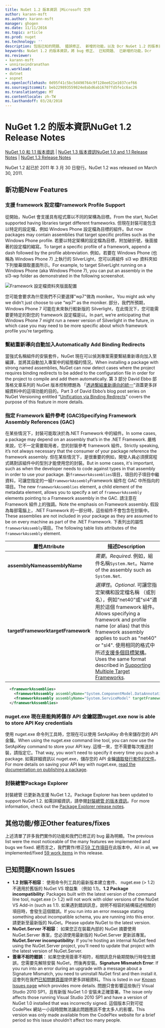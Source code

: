 ```yaml
---
title: NuGet 1.2 版本資訊 |Microsoft 文件
author: karann-msft
ms.author: karann-msft
manager: ghogen
ms.date: 11/11/2016
ms.topic: article
ms.prod: nuget
ms.technology: ''
description: 包括已知的問題、 錯誤修正、 新增的功能，以及 Dcr NuGet 1.2 的版本資訊。
keywords: NuGet 1.2 的版本資訊，將 bug 修正、 已知問題、 已新增的功能，Dcr
ms.reviewer:
- karann-msft
- unniravindranathan
ms.workload:
- dotnet
- aspnet
ms.openlocfilehash: 0d95f41c5bc5d490764c9f128ee621e1037cef66
ms.sourcegitcommit: beb229893559824e8abd6ab16707fd5fe1c6ac26
ms.translationtype: MT
ms.contentlocale: zh-TW
ms.lasthandoff: 03/28/2018
---
```

# <a name="nuget-12-release-notes"></a><span data-ttu-id="d2bc5-104">NuGet 1.2 的版本資訊</span><span class="sxs-lookup"><span data-stu-id="d2bc5-104">NuGet 1.2 Release Notes</span></span>

<span data-ttu-id="d2bc5-105">[NuGet 1.0 和 1.1 版本資訊](../release-notes/nuget-1.1.md) | [NuGet 1.3 版本資訊](../release-notes/nuget-1.3.md)</span><span class="sxs-lookup"><span data-stu-id="d2bc5-105">[NuGet 1.0 and 1.1 Release Notes](../release-notes/nuget-1.1.md) | [NuGet 1.3 Release Notes](../release-notes/nuget-1.3.md)</span></span>

<span data-ttu-id="d2bc5-106">NuGet 1.2 起已於 2011 年 3 月 30 日發行。</span><span class="sxs-lookup"><span data-stu-id="d2bc5-106">NuGet 1.2 was released on March 30, 2011.</span></span>

## <a name="new-features"></a><span data-ttu-id="d2bc5-107">新功能</span><span class="sxs-lookup"><span data-stu-id="d2bc5-107">New Features</span></span>

### <a name="framework-profile-support"></a><span data-ttu-id="d2bc5-108">支援 framework 設定檔</span><span class="sxs-lookup"><span data-stu-id="d2bc5-108">Framework Profile Support</span></span>

<span data-ttu-id="d2bc5-109">從開始，NuGet 會支援具有程式庫以不同的架構為目標。</span><span class="sxs-lookup"><span data-stu-id="d2bc5-109">From the start, NuGet supported having libraries target different frameworks.</span></span> <span data-ttu-id="d2bc5-110">但現在封裝可能包含以特定的設定檔，例如 Windows Phone 設定檔為目標的組件。</span><span class="sxs-lookup"><span data-stu-id="d2bc5-110">But now packages may contain assemblies that target specific profiles such as the Windows Phone profile.</span></span> <span data-ttu-id="d2bc5-111">若要以特定架構的設定檔為目標，附加破折號，後面接著的設定檔的縮寫。</span><span class="sxs-lookup"><span data-stu-id="d2bc5-111">To target a specific profile of a framework, append a dash followed by the profile abbreviation.</span></span> <span data-ttu-id="d2bc5-112">例如，若要在 Windows Phone (也稱為 Windows Phone 7) 上執行的 SilverLight，您可以將組件 sl3 wp 資料夾如下列螢幕擷取畫面所示。</span><span class="sxs-lookup"><span data-stu-id="d2bc5-112">For example, to target SilverLight running on a Windows Phone (aka Windows Phone 7), you can put an assembly in the sl3-wp folder as demonstrated in the following screenshot.</span></span>

![Framework 設定檔資料夾版面配置](./media/framework-profile-support.png)

<span data-ttu-id="d2bc5-114">您可能會要求為什麼我們不只要選擇"wp7"做為 moniker。</span><span class="sxs-lookup"><span data-stu-id="d2bc5-114">You might ask why we didn’t just choose to use “wp7” as the moniker.</span></span> <span data-ttu-id="d2bc5-115">部分，我們所預期，Windows Phone 7 可能在未來執行較新版的 Silverlight，在此情況下，您可能需要更特定的對您的 framework 設定檔是以。</span><span class="sxs-lookup"><span data-stu-id="d2bc5-115">In part, we’re anticipating that Windows Phone 7 might run a newer version of Silverlight in the future, in which case you may need to be more specific about which framework profile you’re targetting.</span></span>

### <a name="automatically-add-binding-redirects"></a><span data-ttu-id="d2bc5-116">繫結重新導向自動加入</span><span class="sxs-lookup"><span data-stu-id="d2bc5-116">Automatically Add Binding Redirects</span></span>

<span data-ttu-id="d2bc5-117">當強式名稱組件的安裝套件，NuGet 現在可以偵測專案需要繫結重新導向加入至編譯，並將其自動加入專案中的組態檔的情況。</span><span class="sxs-lookup"><span data-stu-id="d2bc5-117">When installing a package with strong named assemblies, NuGet can now detect cases where the project requires binding redirects to be added to the configuration file in order for the project to compile and add them automatically.</span></span> <span data-ttu-id="d2bc5-118">第 3 部分 David Ebbo 部落格文章系列的 NuGet 版本控制標題為 「[透過繫結重新導向的統一](http://blog.davidebbo.com/2011/01/nuget-versioning-part-3-unification-via.html)"涵蓋更多詳細資料中的這項功能的目的。</span><span class="sxs-lookup"><span data-stu-id="d2bc5-118">Part 3 of David Ebbo’s blog post series on NuGet Versioning entitled “[Unification via Binding Redirects](http://blog.davidebbo.com/2011/01/nuget-versioning-part-3-unification-via.html)” covers the purpose of this feature in more details.</span></span>

<a name="framework-assembly-refs"></a>

### <a name="specifying-framework-assembly-references-gac"></a><span data-ttu-id="d2bc5-119">指定 Framework 組件參考 (GAC)</span><span class="sxs-lookup"><span data-stu-id="d2bc5-119">Specifying Framework Assembly References (GAC)</span></span>

<span data-ttu-id="d2bc5-120">在某些情況下，封裝可能取決於為.NET Framework 中的組件。</span><span class="sxs-lookup"><span data-stu-id="d2bc5-120">In some cases, a package may depend on an assembly that’s in the .NET Framework.</span></span> <span data-ttu-id="d2bc5-121">嚴格來說，它不一定需要取用者，您的封裝參考 framework 組件。</span><span class="sxs-lookup"><span data-stu-id="d2bc5-121">Strictly speaking, it’s not always necessary that the consumer of your package reference the framework assembly.</span></span> <span data-ttu-id="d2bc5-122">但在某些情況下，是很重要的例如，開發人員必須撰寫程式碼對該組件中的型別才能使用您的封裝。</span><span class="sxs-lookup"><span data-stu-id="d2bc5-122">But in some cases, it's important, such as when the developer needs to code against types in that assembly in order to use your package.</span></span> <span data-ttu-id="d2bc5-123">新`frameworkAssemblies`項目，項目的子項目中繼資料，可讓您指定的一組`frameworkAssembly`Framework 組件在 GAC 中所指向的項目。</span><span class="sxs-lookup"><span data-stu-id="d2bc5-123">The new `frameworkAssemblies` element, a child element of the metadata element, allows you to specify a set of `frameworkAssembly` elements pointing to a Framework assembly in the GAC.</span></span> <span data-ttu-id="d2bc5-124">請注意在 Framework 組件上的強調。</span><span class="sxs-lookup"><span data-stu-id="d2bc5-124">Note the emphasis on Framework assembly.</span></span>
<span data-ttu-id="d2bc5-125">假設為每部電腦上，.NET Framework 的一部分時，這些組件不會包含在封裝中。</span><span class="sxs-lookup"><span data-stu-id="d2bc5-125">These assemblies are not included in your package as they are assumed to be on every machine  as part of the .NET Framework.</span></span> <span data-ttu-id="d2bc5-126">下表列出的屬性`frameworkAssembly`項目。</span><span class="sxs-lookup"><span data-stu-id="d2bc5-126">The following table lists attributes of the `frameworkAssembly` element.</span></span>


|<span data-ttu-id="d2bc5-127">屬性</span><span class="sxs-lookup"><span data-stu-id="d2bc5-127">Attribute</span></span> |<span data-ttu-id="d2bc5-128">描述</span><span class="sxs-lookup"><span data-stu-id="d2bc5-128">Description</span></span>|
|----------------|-----------|
|<span data-ttu-id="d2bc5-129">**assemblyName**</span><span class="sxs-lookup"><span data-stu-id="d2bc5-129">**assemblyName**</span></span>|<span data-ttu-id="d2bc5-130">*需要*。</span><span class="sxs-lookup"><span data-stu-id="d2bc5-130">*Required*.</span></span> <span data-ttu-id="d2bc5-131">例如，組件名稱`System.Net`。</span><span class="sxs-lookup"><span data-stu-id="d2bc5-131">Name of the assembly such as `System.Net`.</span></span>|
|<span data-ttu-id="d2bc5-132">**targetFramework**</span><span class="sxs-lookup"><span data-stu-id="d2bc5-132">**targetFramework**</span></span>|<span data-ttu-id="d2bc5-133">*選擇性*。</span><span class="sxs-lookup"><span data-stu-id="d2bc5-133">*Optional*.</span></span> <span data-ttu-id="d2bc5-134">可讓您指定架構和設定檔名稱 （或別名），例如"net40"或"sl4"適用於這個 framework 組件。</span><span class="sxs-lookup"><span data-stu-id="d2bc5-134">Allows specifying a framework and profile name (or alias) that this framework assembly applies to such as "net40" or "sl4".</span></span> <span data-ttu-id="d2bc5-135">使用相同的格式中所述[支援多個目標架構](../create-packages/supporting-multiple-target-frameworks.md)。</span><span class="sxs-lookup"><span data-stu-id="d2bc5-135">Uses the same format described in [Supporting Multiple Target Frameworks](../create-packages/supporting-multiple-target-frameworks.md).</span></span>|

```xml
  <frameworkAssemblies>
    <frameworkAssembly assemblyName="System.ComponentModel.DataAnnotations" targetFramework="net40" />
    <frameworkAssembly assemblyName="System.ServiceModel" targetFramework="net40" />
  </frameworkAssemblies>
```

### <a name="nugetexe-now-is-able-to-store-api-key-credentials"></a><span data-ttu-id="d2bc5-136">nuget.exe 現在是能夠將儲存 API 金鑰認證</span><span class="sxs-lookup"><span data-stu-id="d2bc5-136">nuget.exe now is able to store API Key credentials</span></span>

<span data-ttu-id="d2bc5-137">使用 nuget.exe 命令列工具時，您現在可以使用 SetApiKey 命令來儲存您的 API 金鑰。</span><span class="sxs-lookup"><span data-stu-id="d2bc5-137">When using the nuget.exe command line tool, you can now use the SetApiKey command to store your API key.</span></span> <span data-ttu-id="d2bc5-138">這樣一來，您不需要每次推送封裝，請指定它。</span><span class="sxs-lookup"><span data-stu-id="d2bc5-138">That way, you won’t need to specify it every time you push a package.</span></span> <span data-ttu-id="d2bc5-139">如需詳細資訊以 nuget.exe，儲存您的 API 金鑰[讀取發行套件的文件](../create-packages/publish-a-package.md)。</span><span class="sxs-lookup"><span data-stu-id="d2bc5-139">For more details on saving your API key with nuget.exe, [read the documentation on publishing a package](../create-packages/publish-a-package.md).</span></span>

### <a name="package-explorer"></a><span data-ttu-id="d2bc5-140">封裝總管</span><span class="sxs-lookup"><span data-stu-id="d2bc5-140">Package Explorer</span></span>
<span data-ttu-id="d2bc5-141">封裝總管 已更新為支援 NuGet 1.2。</span><span class="sxs-lookup"><span data-stu-id="d2bc5-141">Package Explorer has been updated to support NuGet 1.2.</span></span> <span data-ttu-id="d2bc5-142">如需詳細資訊，請參閱[封裝總管 的版本資訊](http://nuget.codeplex.com/wikipage?title=New%20features%20in%20NuGet%20Package%20Explorer%201.0)。</span><span class="sxs-lookup"><span data-stu-id="d2bc5-142">For more information, check out the [Package Explorer release notes](http://nuget.codeplex.com/wikipage?title=New%20features%20in%20NuGet%20Package%20Explorer%201.0).</span></span>

## <a name="other-featuresfixes"></a><span data-ttu-id="d2bc5-143">其他功能/修正</span><span class="sxs-lookup"><span data-stu-id="d2bc5-143">Other features/fixes</span></span>

<span data-ttu-id="d2bc5-144">上述清單了許多我們實作的功能和我們已修正的 bug 最為明顯。</span><span class="sxs-lookup"><span data-stu-id="d2bc5-144">The previous list were the most noticeable of the many features we implemented and bugs we fixed.</span></span> <span data-ttu-id="d2bc5-145">總而言之，我們實作/修正[59 工作項目](http://nuget.codeplex.com/workitem/list/advanced?keyword=&status=All&type=All&priority=All&release=NuGet%201.2&assignedTo=All&component=All&sortField=Votes&sortDirection=Descending&page=0)在此版本中。</span><span class="sxs-lookup"><span data-stu-id="d2bc5-145">All in all, we implemented/fixed [59 work items](http://nuget.codeplex.com/workitem/list/advanced?keyword=&status=All&type=All&priority=All&release=NuGet%201.2&assignedTo=All&component=All&sortField=Votes&sortDirection=Descending&page=0) in this release.</span></span>

## <a name="known-issues"></a><span data-ttu-id="d2bc5-146">已知問題</span><span class="sxs-lookup"><span data-stu-id="d2bc5-146">Known Issues</span></span>

* <span data-ttu-id="d2bc5-147">**1.2 封裝不相容**： 使用命令列工具的最新版本建立套件、 nuget.exe (> 1.2) 不適用於舊版的 NuGet VS 增益集 （例如 1.1)。</span><span class="sxs-lookup"><span data-stu-id="d2bc5-147">**1.2 Package incompatibility**: Packages built with the latest version of the command line tool, nuget.exe (> 1.2) will not work with older versions of the NuGet VS Add-in (such as 1.1).</span></span> <span data-ttu-id="d2bc5-148">如果遇到錯誤訊息，說明不相容的結構描述相關的項目時，會發生這個錯誤。</span><span class="sxs-lookup"><span data-stu-id="d2bc5-148">If you run into an error message stating something about incompatible schema, you are running into this error.</span></span> <span data-ttu-id="d2bc5-149">請更新至最新版的 NuGet。</span><span class="sxs-lookup"><span data-stu-id="d2bc5-149">Please update NuGet to the latest version.</span></span>
* <span data-ttu-id="d2bc5-150">**NuGet.Server 不相容**： 如果您正在裝載內部的 NuGet 摘要使用 NuGet.Server 專案，您必須使用最新版的 NuGet.Server 更新該專案。</span><span class="sxs-lookup"><span data-stu-id="d2bc5-150">**NuGet.Server incompatibility**: If you’re hosting an internal NuGet feed using the NuGet.Server project, you’ll need to update that project with the latest version of NuGet.Server.</span></span>
* <span data-ttu-id="d2bc5-151">**簽章不相符錯誤**： 如果您使用簽章不相符，相關訊息升級期間執行時發生錯誤，您需要先解除安裝 NuGet，然後再安裝。</span><span class="sxs-lookup"><span data-stu-id="d2bc5-151">**Signature Mismatch Error**: If you run into an error during an upgrade with a message about a Signature Mismatch, you need to uninstall NuGet first and then install it.</span></span> <span data-ttu-id="d2bc5-152">這會列在我們[已知問題頁面](../release-notes/known-issues.md)提供更多詳細資料。</span><span class="sxs-lookup"><span data-stu-id="d2bc5-152">This is listed in our [Known Issues page](../release-notes/known-issues.md) which provides more details.</span></span> <span data-ttu-id="d2bc5-153">問題只會影響這些執行 Visual Studio 2010 SP1，且有新版 NuGet 1.0 安裝未正確簽署。</span><span class="sxs-lookup"><span data-stu-id="d2bc5-153">The issue only affects those running Visual Studio 2010 SP1 and have a version of NuGet 1.0 installed that was incorrectly signed.</span></span> <span data-ttu-id="d2bc5-154">這個版本只對可從 CodePlex 網站一小段時間無法讓此問題應該不會太多人的影響。</span><span class="sxs-lookup"><span data-stu-id="d2bc5-154">This version was only made available from the CodePlex website for a brief period so this issue shouldn't affect too many people.</span></span>